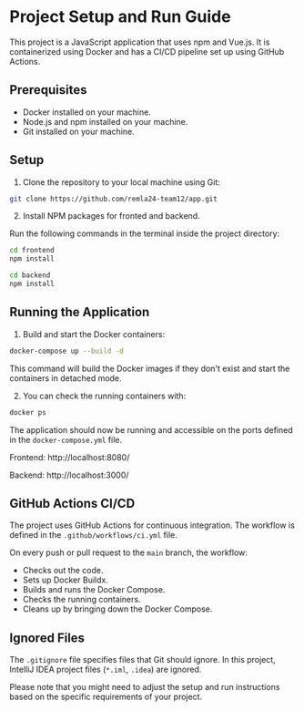 # Project Setup and Run Guide

This project is a JavaScript application that uses npm and Vue.js. It is containerized using Docker and has a CI/CD pipeline set up using GitHub Actions.

## Prerequisites

- Docker installed on your machine.
- Node.js and npm installed on your machine.
- Git installed on your machine.

## Setup

1. Clone the repository to your local machine using Git:

```bash
git clone https://github.com/remla24-team12/app.git
```

2. Install NPM packages for fronted and backend. 

Run the following commands in the terminal inside the project directory:

```bash
cd frontend
npm install
```
   
```bash
cd backend
npm install
```

## Running the Application

1. Build and start the Docker containers:

```bash
docker-compose up --build -d
```

This command will build the Docker images if they don't exist and start the containers in detached mode.

2. You can check the running containers with:

```bash
docker ps
```

The application should now be running and accessible on the ports defined in the `docker-compose.yml` file.

Frontend: http://localhost:8080/

Backend: http://localhost:3000/

## GitHub Actions CI/CD

The project uses GitHub Actions for continuous integration. The workflow is defined in the `.github/workflows/ci.yml` file.

On every push or pull request to the `main` branch, the workflow:

- Checks out the code.
- Sets up Docker Buildx.
- Builds and runs the Docker Compose.
- Checks the running containers.
- Cleans up by bringing down the Docker Compose.

## Ignored Files

The `.gitignore` file specifies files that Git should ignore. In this project, IntelliJ IDEA project files (`*.iml`, `.idea`) are ignored.

Please note that you might need to adjust the setup and run instructions based on the specific requirements of your project.
